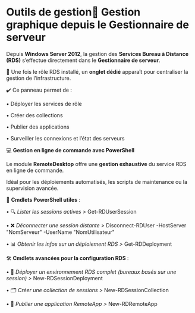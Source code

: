 # Outils de gestion🧭 **Gestion graphique depuis le Gestionnaire de serveur**

Depuis **Windows Server 2012**, la gestion des **Services Bureau à Distance (RDS)** s’effectue directement dans le **Gestionnaire de serveur**.

📌 Une fois le rôle RDS installé, un **onglet dédié** apparaît pour centraliser la gestion de l’infrastructure.

✔️ Ce panneau permet de :

• Déployer les services de rôle

• Créer des collections

• Publier des applications

• Surveiller les connexions et l’état des serveurs



💻 **Gestion en ligne de commande avec PowerShell**

Le module **RemoteDesktop** offre une **gestion exhaustive** du service RDS en ligne de commande.

Idéal pour les déploiements automatisés, les scripts de maintenance ou la supervision avancée.

🔧 **Cmdlets PowerShell utiles** :

• 🔍 *Lister les sessions actives* > Get-RDUserSession

• ❌ *Déconnecter une session distante >* Disconnect-RDUser -HostServer "NomServeur" -UserName "NomUtilisateur"

• 📊 *Obtenir les infos sur un déploiement RDS >* Get-RDDeployment

🛠️ **Cmdlets avancées pour la configuration RDS** :

• 🚀 *Déployer un environnement RDS complet (bureaux basés sur une session) >* New-RDSessionDeployment

• 🗂️ *Créer une collection de sessions >* New-RDSessionCollection

• 🧩 *Publier une application RemoteApp >* New-RDRemoteApp

